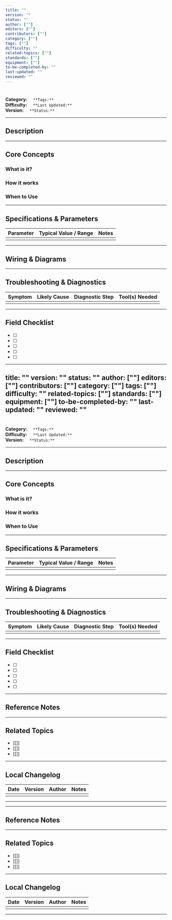 ```yaml
---
title: ""
version: ""
status: ""
author: [""]
editors: [""]
contributors: [""]
category: [""]
tags: [""]
difficulty: ""
related-topics: [""]
standards: [""]
equipment: [""]
to-be-completed-by: ""
last-updated: ""
reviewed: ""
---
```


# 

**Category:** ``  
**Tags:** ``  
**Difficulty:** ``  
**Last Updated:** ``  
**Version:** ``  
**Status:** ``  

---

## Description

---

## Core Concepts

### What is it?

### How it works

### When to Use

---

## Specifications & Parameters

| Parameter | Typical Value / Range | Notes |
|-----------|-----------------------|-------|
|           |                       |       |

---

## Wiring & Diagrams

---

## Troubleshooting & Diagnostics

| Symptom | Likely Cause | Diagnostic Step | Tool(s) Needed |
|---------|--------------|-----------------|----------------|
|         |              |                 |                |

---

## Field Checklist

- [ ]
- [ ]
- [ ]
- [ ]
- [ ]
---
title: ""
version: ""
status: ""
author: [""]
editors: [""]
contributors: [""]
category: [""]
tags: [""]
difficulty: ""
related-topics: [""]
standards: [""]
equipment: [""]
to-be-completed-by: ""
last-updated: ""
reviewed: ""
---

# 

**Category:** ``  
**Tags:** ``  
**Difficulty:** ``  
**Last Updated:** ``  
**Version:** ``  
**Status:** ``  

---

## Description

---

## Core Concepts

### What is it?

### How it works

### When to Use

---

## Specifications & Parameters

| Parameter | Typical Value / Range | Notes |
|-----------|-----------------------|-------|
|           |                       |       |

---

## Wiring & Diagrams

---

## Troubleshooting & Diagnostics

| Symptom | Likely Cause | Diagnostic Step | Tool(s) Needed |
|---------|--------------|-----------------|----------------|
|         |              |                 |                |

---

## Field Checklist

- [ ]
- [ ]
- [ ]
- [ ]
- [ ]

---

## Reference Notes

---

## Related Topics

- [[]]
- [[]]
- [[]]

---

## Local Changelog

| Date | Version | Author | Notes |
|------|---------|--------|-------|
|      |         |        |       |

---
---

## Reference Notes

---

## Related Topics

- [[]]
- [[]]
- [[]]

---

## Local Changelog

| Date | Version | Author | Notes |
|------|---------|--------|-------|
|      |         |        |       |

---